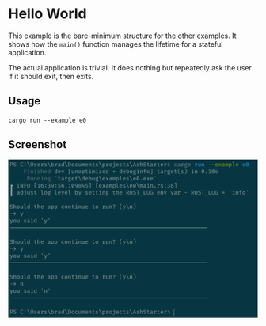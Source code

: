 # Hello World

This example is the bare-minimum structure for the other examples. It shows
how the `main()` function manages the lifetime for a stateful application.

The actual application is trivial. It does nothing but repeatedly ask the user
if it should exit, then exits.

## Usage

```
cargo run --example e0
```

## Screenshot

![screenshot](./screenshot.PNG)
